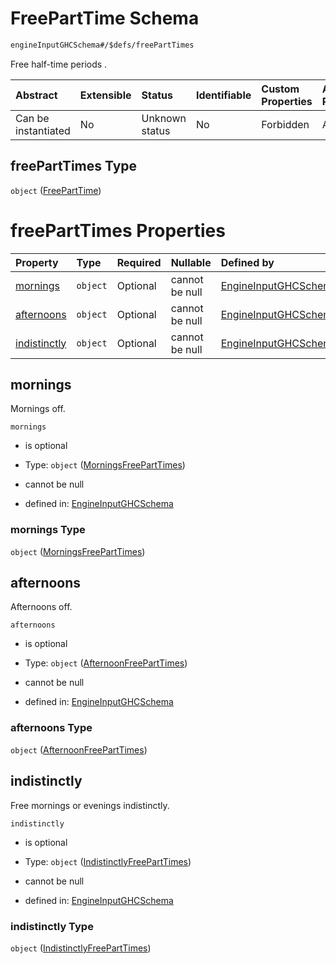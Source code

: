 # FreePartTime Schema

```txt
engineInputGHCSchema#/$defs/freePartTimes
```

Free half-time periods .

| Abstract            | Extensible | Status         | Identifiable | Custom Properties | Additional Properties | Access Restrictions | Defined In                                                        |
| :------------------ | :--------- | :------------- | :----------- | :---------------- | :-------------------- | :------------------ | :---------------------------------------------------------------- |
| Can be instantiated | No         | Unknown status | No           | Forbidden         | Allowed               | none                | [ghc.schema.json*](../out/ghc.schema.json "open original schema") |

## freePartTimes Type

`object` ([FreePartTime](ghc-defs-freeparttime.md))

# freePartTimes Properties

| Property                      | Type     | Required | Nullable       | Defined by                                                                                                                                                |
| :---------------------------- | :------- | :------- | :------------- | :-------------------------------------------------------------------------------------------------------------------------------------------------------- |
| [mornings](#mornings)         | `object` | Optional | cannot be null | [EngineInputGHCSchema](ghc-defs-freeparttime-properties-morningsfreeparttimes.md "engineInputGHCSchema#/$defs/freePartTimes/properties/mornings")         |
| [afternoons](#afternoons)     | `object` | Optional | cannot be null | [EngineInputGHCSchema](ghc-defs-freeparttime-properties-afternoonfreeparttimes.md "engineInputGHCSchema#/$defs/freePartTimes/properties/afternoons")      |
| [indistinctly](#indistinctly) | `object` | Optional | cannot be null | [EngineInputGHCSchema](ghc-defs-freeparttime-properties-indistinctlyfreeparttimes.md "engineInputGHCSchema#/$defs/freePartTimes/properties/indistinctly") |

## mornings

Mornings off.

`mornings`

*   is optional

*   Type: `object` ([MorningsFreePartTimes](ghc-defs-freeparttime-properties-morningsfreeparttimes.md))

*   cannot be null

*   defined in: [EngineInputGHCSchema](ghc-defs-freeparttime-properties-morningsfreeparttimes.md "engineInputGHCSchema#/$defs/freePartTimes/properties/mornings")

### mornings Type

`object` ([MorningsFreePartTimes](ghc-defs-freeparttime-properties-morningsfreeparttimes.md))

## afternoons

Afternoons off.

`afternoons`

*   is optional

*   Type: `object` ([AfternoonFreePartTimes](ghc-defs-freeparttime-properties-afternoonfreeparttimes.md))

*   cannot be null

*   defined in: [EngineInputGHCSchema](ghc-defs-freeparttime-properties-afternoonfreeparttimes.md "engineInputGHCSchema#/$defs/freePartTimes/properties/afternoons")

### afternoons Type

`object` ([AfternoonFreePartTimes](ghc-defs-freeparttime-properties-afternoonfreeparttimes.md))

## indistinctly

Free mornings or evenings indistinctly.

`indistinctly`

*   is optional

*   Type: `object` ([IndistinctlyFreePartTimes](ghc-defs-freeparttime-properties-indistinctlyfreeparttimes.md))

*   cannot be null

*   defined in: [EngineInputGHCSchema](ghc-defs-freeparttime-properties-indistinctlyfreeparttimes.md "engineInputGHCSchema#/$defs/freePartTimes/properties/indistinctly")

### indistinctly Type

`object` ([IndistinctlyFreePartTimes](ghc-defs-freeparttime-properties-indistinctlyfreeparttimes.md))
